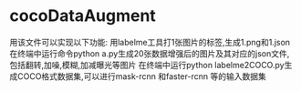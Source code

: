 # cocoDataAugment
用该文件可以实现以下功能:
用labelme工具打1张图片的标签,生成1.png和1.json
在终端中运行命令python a.py生成20张数据增强后的图片及其对应的json文件,包括翻转,加噪,模糊,加减曝光等图片
在终端中运行python labelme2COCO.py生成COCO格式数据集,可以进行mask-rcnn 和faster-rcnn 等的输入数据集
